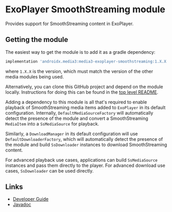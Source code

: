 # ExoPlayer SmoothStreaming module

Provides support for SmoothStreaming content in ExoPlayer.

## Getting the module

The easiest way to get the module is to add it as a gradle dependency:

```gradle
implementation 'androidx.media3:media3-exoplayer-smoothstreaming:1.X.X'
```

where `1.X.X` is the version, which must match the version of the other media
modules being used.

Alternatively, you can clone this GitHub project and depend on the module
locally. Instructions for doing this can be found in the [top level README][].

[top level README]: ../../README.md

Adding a dependency to this module is all that's required to enable playback of
SmoothStreaming media items added to `ExoPlayer` in its default configuration.
Internally, `DefaultMediaSourceFactory` will automatically detect the presence
of the module and convert a SmoothStreaming `MediaItem` into a `SsMediaSource`
for playback.

Similarly, a `DownloadManager` in its default configuration will use
`DefaultDownloaderFactory`, which will automatically detect the presence of
the module and build `SsDownloader` instances to download SmoothStreaming
content.

For advanced playback use cases, applications can build `SsMediaSource`
instances and pass them directly to the player. For advanced download use cases,
`SsDownloader` can be used directly.

## Links

*   [Developer Guide][]
*   [Javadoc][]

[Developer Guide]: https://developer.android.com/guide/topics/media/exoplayer/smoothstreaming
[Javadoc]: https://developer.android.com/reference/androidx/media3/exoplayer/smoothstreaming/package-summary
